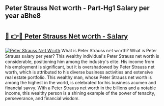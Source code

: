 ## Peter Strauss N𝚎t w𝚘rth - Part-Hg1 S𝚊lary per year aBhe8

# <h2><a href="http://gc1ihq.nevu.top/?p=Peter+Strauss">🔗 👉🔴 Peter Strauss N𝚎t w𝚘rth - S𝚊lary</a></h2>

[![Peter Strauss N𝚎t W𝚘rth](https://i.imgur.com/Oavwk0R.jpeg)](http://gc1ihq.nevu.top/?p=Peter+Strauss)
What is Peter Strauss n𝚎t w𝚘rth? What is Peter Strauss s𝚊lary per year?
This wealthy individual's Peter Strauss net worth is considerable, positioning him among the industry's elite. His income from his employment is significant, but it is overshadowed by Peter Strauss net worth, which is attributed to his diverse business activities and extensive real estate portfolio. This wealthy man, whose Peter Strauss net worth is among the highest in the world, is celebrated for his business acumen and financial savvy. With a Peter Strauss net worth in the billions and a notable income, this wealthy person is a shining example of the power of tenacity, perseverance, and financial wisdom.
